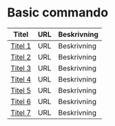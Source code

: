 # Basic commando

| Titel                            | URL                                    | Beskrivning                                           |
|----------------------------------|----------------------------------------|-------------------------------------------------------|
| [Titel 1](URL)                   | URL                                    | Beskrivning                                           |
| [Titel 2](URL)                   | URL                                    | Beskrivning                                           |
| [Titel 3](URL)                   | URL                                    | Beskrivning                                           |
| [Titel 4](URL)                   | URL                                    | Beskrivning                                           |
| [Titel 5](URL)                   | URL                                    | Beskrivning                                           |
| [Titel 6](URL)                   | URL                                    | Beskrivning                                           |
| [Titel 7](URL)                   | URL                                    | Beskrivning                                           |